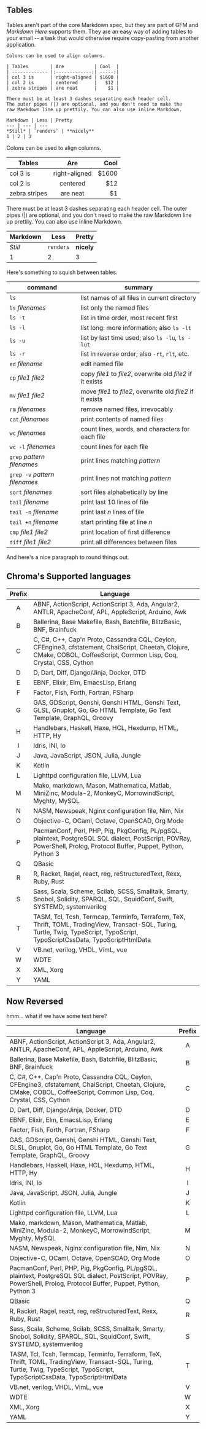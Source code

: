 
## Tables

Tables aren't part of the core Markdown spec, but they are part of GFM and *Markdown Here* supports them. They are an easy way of adding tables to your email -- a task that would otherwise require copy-pasting from another application.

```no-highlight
Colons can be used to align columns.

| Tables        | Are           | Cool  |
| ------------- |:-------------:| -----:|
| col 3 is      | right-aligned | $1600 |
| col 2 is      | centered      |   $12 |
| zebra stripes | are neat      |    $1 |

There must be at least 3 dashes separating each header cell.
The outer pipes (|) are optional, and you don't need to make the 
raw Markdown line up prettily. You can also use inline Markdown.

Markdown | Less | Pretty
--- | --- | ---
*Still* | `renders` | **nicely**
1 | 2 | 3
```

Colons can be used to align columns.

| Tables        | Are           | Cool |
| ------------- |:-------------:| -----:|
| col 3 is      | right-aligned | $1600 |
| col 2 is      | centered      |   $12 |
| zebra stripes | are neat      |    $1 |

There must be at least 3 dashes separating each header cell. The outer pipes (|) are optional, and you don't need to make the raw Markdown line up prettily. You can also use inline Markdown.

Markdown | Less | Pretty
--- | --- | ---
*Still* | `renders` | **nicely**
1 | 2 | 3

Here's something to squish between tables.

| command                       | summary                                                     |
|-------------------------------|-------------------------------------------------------------|
| `ls`                          | list names of all files in current directory                |
| `ls` *filenames*              | list only the named files                                   |
| `ls -t`                       | list in time order, most recent first                       |
| `ls -l`                       | list long: more information; also `ls -lt`                  |
| `ls -u`                       | list by last time used; also `ls -lu`, `ls -lut`            |
| `ls -r`                       | list in reverse order; also `-rt`, `rlt`, etc.              |
| `ed` *filename*               | edit named file                                             |
| `cp` *file1 file2*            | copy *file1* to *file2*, overwrite old *file2* if it exists |
| `mv` *file1 file2*            | move *file1* to *file2*, overwrite old *file2* if it exists |
| `rm` *filenames*              | remove named files, irrevocably                             |
| `cat` *filenames*             | print contents of named files                               |
| `wc` *filenames*              | count lines, words, and characters for each file            |
| `wc -l` *filenames*           | count lines for each file                                   |
| `grep` *pattern filenames*    | print lines matching *pattern*                              |
| `grep -v` *pattern filenames* | print lines not matching *pattern*                          |
| `sort` *filenames*            | sort files alphabetically by line                           |
| `tail` *filename*             | print last 10 lines of file                                 |
| `tail -n` *filename*          | print last *n* lines of file                                |
| `tail +n` *filename*          | start printing file at line *n*                             |
| `cmp` *file1 file2*           | print location of first difference                          |
| `diff` *file1 file2*          | print all differences between files                         |


And here's a nice paragraph to round things out.


## Chroma's Supported languages

Prefix | Language
:----: | --------
A | ABNF, ActionScript, ActionScript 3, Ada, Angular2, ANTLR, ApacheConf, APL, AppleScript, Arduino, Awk
B | Ballerina, Base Makefile, Bash, Batchfile, BlitzBasic, BNF, Brainfuck
C | C, C#, C++, Cap'n Proto, Cassandra CQL, Ceylon, CFEngine3, cfstatement, ChaiScript, Cheetah, Clojure, CMake, COBOL, CoffeeScript, Common Lisp, Coq, Crystal, CSS, Cython
D | D, Dart, Diff, Django/Jinja, Docker, DTD
E | EBNF, Elixir, Elm, EmacsLisp, Erlang
F | Factor, Fish, Forth, Fortran, FSharp
G | GAS, GDScript, Genshi, Genshi HTML, Genshi Text, GLSL, Gnuplot, Go, Go HTML Template, Go Text Template, GraphQL, Groovy
H | Handlebars, Haskell, Haxe, HCL, Hexdump, HTML, HTTP, Hy
I | Idris, INI, Io
J | Java, JavaScript, JSON, Julia, Jungle
K | Kotlin
L | Lighttpd configuration file, LLVM, Lua
M | Mako, markdown, Mason, Mathematica, Matlab, MiniZinc, Modula-2, MonkeyC, MorrowindScript, Myghty, MySQL
N | NASM, Newspeak, Nginx configuration file, Nim, Nix
O | Objective-C, OCaml, Octave, OpenSCAD, Org Mode
P | PacmanConf, Perl, PHP, Pig, PkgConfig, PL/pgSQL, plaintext, PostgreSQL SQL dialect, PostScript, POVRay, PowerShell, Prolog, Protocol Buffer, Puppet, Python, Python 3
Q | QBasic
R | R, Racket, Ragel, react, reg, reStructuredText, Rexx, Ruby, Rust
S | Sass, Scala, Scheme, Scilab, SCSS, Smalltalk, Smarty, Snobol, Solidity, SPARQL, SQL, SquidConf, Swift, SYSTEMD, systemverilog
T | TASM, Tcl, Tcsh, Termcap, Terminfo, Terraform, TeX, Thrift, TOML, TradingView, Transact-SQL, Turing, Turtle, Twig, TypeScript, TypoScript, TypoScriptCssData, TypoScriptHtmlData
V | VB.net, verilog, VHDL, VimL, vue
W | WDTE
X | XML, Xorg
Y | YAML

## Now Reversed

hmm... what if we have some text here?

|                                                                                     Language                                                                                     | Prefix |
| -------------------------------------------------------------------------------------------------------------------------------------------------------------------------------- | :----: |
| ABNF, ActionScript, ActionScript 3, Ada, Angular2, ANTLR, ApacheConf, APL, AppleScript, Arduino, Awk                                                                             |   A    |
| Ballerina, Base Makefile, Bash, Batchfile, BlitzBasic, BNF, Brainfuck                                                                                                            |   B    |
| C, C#, C++, Cap'n Proto, Cassandra CQL, Ceylon, CFEngine3, cfstatement, ChaiScript, Cheetah, Clojure, CMake, COBOL, CoffeeScript, Common Lisp, Coq, Crystal, CSS, Cython         |   C    |
| D, Dart, Diff, Django/Jinja, Docker, DTD                                                                                                                                         |   D    |
| EBNF, Elixir, Elm, EmacsLisp, Erlang                                                                                                                                             |   E    |
| Factor, Fish, Forth, Fortran, FSharp                                                                                                                                             |   F    |
| GAS, GDScript, Genshi, Genshi HTML, Genshi Text, GLSL, Gnuplot, Go, Go HTML Template, Go Text Template, GraphQL, Groovy                                                          |   G    |
| Handlebars, Haskell, Haxe, HCL, Hexdump, HTML, HTTP, Hy                                                                                                                          |   H    |
| Idris, INI, Io                                                                                                                                                                   |   I    |
| Java, JavaScript, JSON, Julia, Jungle                                                                                                                                            |   J    |
| Kotlin                                                                                                                                                                           |   K    |
| Lighttpd configuration file, LLVM, Lua                                                                                                                                           |   L    |
| Mako, markdown, Mason, Mathematica, Matlab, MiniZinc, Modula-2, MonkeyC, MorrowindScript, Myghty, MySQL                                                                          |   M    |
| NASM, Newspeak, Nginx configuration file, Nim, Nix                                                                                                                               |   N    |
| Objective-C, OCaml, Octave, OpenSCAD, Org Mode                                                                                                                                   |   O    |
| PacmanConf, Perl, PHP, Pig, PkgConfig, PL/pgSQL, plaintext, PostgreSQL SQL dialect, PostScript, POVRay, PowerShell, Prolog, Protocol Buffer, Puppet, Python, Python 3            |   P    |
| QBasic                                                                                                                                                                           |   Q    |
| R, Racket, Ragel, react, reg, reStructuredText, Rexx, Ruby, Rust                                                                                                                 |   R    |
| Sass, Scala, Scheme, Scilab, SCSS, Smalltalk, Smarty, Snobol, Solidity, SPARQL, SQL, SquidConf, Swift, SYSTEMD, systemverilog                                                    |   S    |
| TASM, Tcl, Tcsh, Termcap, Terminfo, Terraform, TeX, Thrift, TOML, TradingView, Transact-SQL, Turing, Turtle, Twig, TypeScript, TypoScript, TypoScriptCssData, TypoScriptHtmlData |   T    |
| VB.net, verilog, VHDL, VimL, vue                                                                                                                                                 |   V    |
| WDTE                                                                                                                                                                             |   W    |
| XML, Xorg                                                                                                                                                                        |   X    |
| YAML                                                                                                                                                                             |   Y    |
